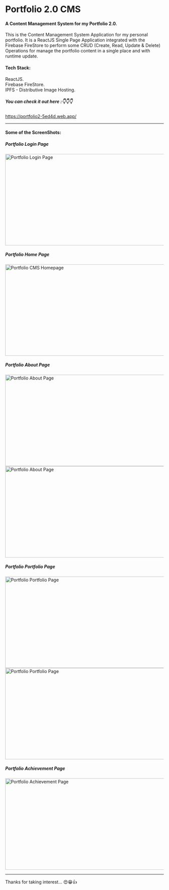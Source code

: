 # Portfolio 2.0 CMS
#### A Content Management System for my Portfolio 2.0.

This is the Content Management System Application for my personal portfolio. It is a ReactJS Single Page Application integrated with the Firebase FireStore to perform some CRUD (Create, Read, Update & Delete) Operations for manage the portfolio content in a single place and with runtime update.

#### Tech Stack: 

ReactJS.</br>
Firebase FireStore.</br>
IPFS - Distributive Image Hosting.

##### You can check it out here :👇👇👇 

https://portfolio2-5ed4d.web.app/

---

#### Some of the ScreenShots:

##### Portfolio Login Page
<img src="https://gateway.ipfs.io/ipfs/QmSizKHh41E5KjWz2pDX2PrhVRjFS55U5ToqnGcgkbpotr/" alt="Portfolio Login Page" height="290" width="601"/>

##### Portfolio Home Page
<img src="https://gateway.ipfs.io/ipfs/QmVz2fjJnRqdj4Ksr8cJhBSSSBH3cHUszpXinbfGfXHtF5/" alt="Portfolio CMS Homepage" height="290" width="601"/>

##### Portfolio About Page
<img src="https://gateway.ipfs.io/ipfs/QmcFxVSpLYCx7qw7hSo2ifc7mJCMdC2D4hBiyM7i4Ue2kr/" alt="Portfolio About Page" height="290" width="601"/>
<br />
<img src="https://gateway.ipfs.io/ipfs/QmdBrfNEjmEZ9AydBWjjJcxcRhQGkPFmNGMpyKBTZqyKTQ/" alt="Portfolio About Page" height="290" width="601"/>

##### Portfolio Portfolio Page
<img src="https://gateway.ipfs.io/ipfs/Qma53FZ3kHq7CY4BU1bLJ7xnv3YCU4hUWVFpLu7DYpKnNc/" alt="Portfolio Portfolio Page" height="290" width="601"/>
<br />
<img src="https://gateway.ipfs.io/ipfs/QmQ5FGupDTjMSAE2PetL1C4EhMYqAx7PN54sFT7PmUwuHy/" alt="Portfolio Portfolio Page" height="290" width="601"/>

##### Portfolio Achievement Page
<img src="https://gateway.ipfs.io/ipfs/QmcxCLg62vPLUvrADvo6J72tdAvnaAWC4RLHKSLLcR286S/" alt="Portfolio Achievement Page" height="290" width="601"/>

---

Thanks for taking interest... 😍😁👍
